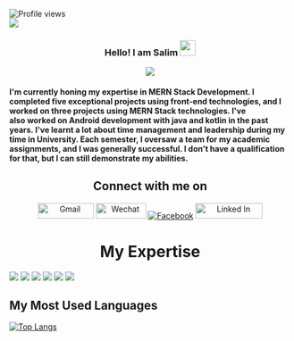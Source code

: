 <!-- <img src=""/> -->
 
 ![Profile views](https://gpvc.arturio.dev/SalimmReza)  
 <img src="https://user-images.githubusercontent.com/91980956/205349162-70d34b7b-9a2d-4054-8e3d-0b5947a419bb.png"/> 
<h3 align="center">
  Hello! I am Salim
  <img src="https://media.giphy.com/media/hvRJCLFzcasrR4ia7z/giphy.gif" width="28">
</h3>


<!-- ---------------------------- -->
<p align="center">
  <a href="https://github.com/DenverCoder1/readme-typing-svg"><img src="https://readme-typing-svg.herokuapp.com/?lines=A%20Web%20And%20An%20Android%20Developer&font=Fira%20Code&center=true&width=440&height=45&color=FA0502&vCenter=true&size=22"></a>
</p>
<!-- ----------done-------------- -->

#### I'm currently honing my expertise in MERN Stack Development. I completed five exceptional projects using front-end technologies, and I worked on three projects using MERN Stack technologies. I've also worked on Android development with java and kotlin in the past years. I've learnt a lot about time management and leadership during my time in University. Each semester, I oversaw a team for my academic assignments, and I was generally successful. I don't have a qualification for that, but I can still demonstrate my abilities.

<h2 align='center'> Connect with me on</h2>

<div align="center">
   <a href="https://img.shields.io/badge/Gmail-salimnuaa%40gmail.com-informational"><img src="https://img.shields.io/badge/Gmail-D14836?style=for-the-badge&logo=gmail&logoColor=white" width="100" height="28" alt="Gmail"/></a>
   <a href="https://img.shields.io/badge/Wechat-salimrezaaa-informational"><img src="https://img.shields.io/badge/WeChat-07C160?style=for-the-badge&logo=wechat&logoColor=white" width="90" height="28"  alt="Wechat"/></a>
   <a href="https://www.facebook.com/profile.php?id=100004142567933"><img src="https://img.shields.io/badge/Facebook-1877F2?style=for-the-badge&logo=facebook&logoColor=white" alt="Facebook"/></a>
  <a href="https://www.linkedin.com/in/salim-reza-2a0648191/"><img src="https://img.shields.io/badge/LinkedIn-0077B5?style=for-the-badge&logo=linkedin&logoColor=white" width="120" height="28"  alt="Linked In"/></a>
</div>

<!-- ------------------done--------------- -->



<h1 align="center">My Expertise</h1>  

<img src="https://img.shields.io/badge/Android-3DDC84?style=for-the-badge&logo=android&logoColor=white" /> <img src="https://img.shields.io/badge/Java-ECF0F1?style=for-the-badge&logo=java&logoColor=blue" />  <img src="https://img.shields.io/badge/firebase-3498DB?style=for-the-badge&logo=firebase&logoColor=F39C12" /> <img src="https://img.shields.io/badge/Kotlin-000000?&style=for-the-badge&logo=kotlin&logoColor=white" />  <img src="https://img.shields.io/badge/SQLite-07405E?style=for-the-badge&logo=sqlite&logoColor=white" /> <img src="https://img.shields.io/badge/room-%23FF6600.svg?&style=for-the-badge&logo=rColor=white" />   

<!-- ------------------Most used language--------------- -->

<h2 align="">My Most Used Languages</h2>  

[![Top Langs](https://github-readme-stats.vercel.app/api/top-langs/?username=SalimmReza&layout=compact)](https://github.com/SalimmReza/github-readme-stats)

<!-- ------------------Most used language--------------- -->











